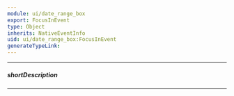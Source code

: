 ```yaml
---
module: ui/date_range_box
export: FocusInEvent
type: Object
inherits: NativeEventInfo
uid: ui/date_range_box:FocusInEvent
generateTypeLink: 
---
```

---
##### shortDescription
<!-- Description goes here -->

---
<!-- Description goes here -->